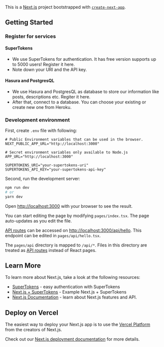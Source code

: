 This is a [Next.js](https://nextjs.org/) project bootstrapped with [`create-next-app`](https://github.com/vercel/next.js/tree/canary/packages/create-next-app).

## Getting Started

### Register for services

#### SuperTokens

- We use SuperTokens for authentication. It has free version supports up to 5000 users! Register it here.
- Note down your URI and the API key.

#### Hasura and PostgresQL

- We use Hasura and PostgresQL as database to store our information like posts, descriptions etc. Regiter it here.
- After that, connect to a database. You can choose your existing or create new one from Heroku.

### Development environment

First, create `.env` file with following:
```
# Public Environment variables that can be used in the browser.
NEXT_PUBLIC_APP_URL="http://localhost:3000"

# Secret environment variables only available to Node.js
APP_URL="http://localhost:3000"

SUPERTOKENS_URI="your-supertokens-uri"
SUPERTOKENS_API_KEY="your-supertokens-api-key"
```

Second, run the development server:

```bash
npm run dev
# or
yarn dev
```

Open [http://localhost:3000](http://localhost:3000) with your browser to see the result.

You can start editing the page by modifying `pages/index.tsx`. The page auto-updates as you edit the file.

[API routes](https://nextjs.org/docs/api-routes/introduction) can be accessed on [http://localhost:3000/api/hello](http://localhost:3000/api/hello). This endpoint can be edited in `pages/api/hello.tsx`.

The `pages/api` directory is mapped to `/api/*`. Files in this directory are treated as [API routes](https://nextjs.org/docs/api-routes/introduction) instead of React pages.

## Learn More

To learn more about Next.js, take a look at the following resources:

- [SuperTokens](https://supertokens.io/docs/emailpassword/nextjs/about) - easy authentication with SuperTokens
- [Next.js + SuperTokens](https://github.com/supertokens/next.js/blob/canary/examples/with-supertokens/pages/index.js) - Example Next.js + SuperTokens
- [Next.js Documentation](https://nextjs.org/docs) - learn about Next.js features and API.

## Deploy on Vercel

The easiest way to deploy your Next.js app is to use the [Vercel Platform](https://vercel.com/new?utm_medium=default-template&filter=next.js&utm_source=create-next-app&utm_campaign=create-next-app-readme) from the creators of Next.js.

Check out our [Next.js deployment documentation](https://nextjs.org/docs/deployment) for more details.

